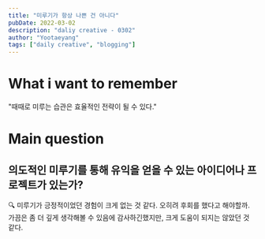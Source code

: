 ```yaml
---
title: "미루기가 항상 나쁜 건 아니다"
pubDate: 2022-03-02
description: "daliy creative - 0302"
author: "Yootaeyang"
tags: ["daily creative", "blogging"]
---
```


# What i want to remember

"때때로 미루는 습관은 효율적인 전략이 될 수 있다."

# Main question

## 의도적인 미루기를 통해 유익을 얻을 수 있는 아이디어나 프로젝트가 있는가?

🔍 미루기가 긍정적이었던 경험이 크게 없는 것 같다. 오히려 후회를 했다고 해야할까. 가끔은 좀 더 깊게 생각해볼 수 있음에 감사하긴했지만, 크게 도움이 되지는 않았던 것 같다.
